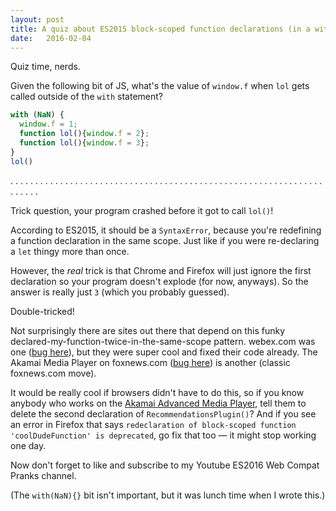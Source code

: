 ```yaml
---
layout: post
title: A quiz about ES2015 block-scoped function declarations (in a with block statement)
date:   2016-02-04
---
```


Quiz time, nerds.

Given the following bit of JS, what's the value of `window.f` when `lol` gets called outside of the `with` statement?

```js
with (NaN) {
  window.f = 1;
  function lol(){window.f = 2};
  function lol(){window.f = 3};
}
lol()

```
.
.
.
.
.
.
.
.
.
.
.
.
.
.
.
.
.
.
.
.
.
.
.
.
.
.
.
.
.
.
.
.
.
.
.
.
.
.
.
.
.
.
.
.
.
.
.
.
.
.
.
.
.
.
.
.
.
.
.
.
.
.
.
.
.
.
.
.
.

Trick question, your program crashed before it got to call `lol()`!

According to ES2015, it should be a `SyntaxError`, because you're redefining a function declaration in the same scope. Just like if you were re-declaring a `let` thingy more than once.

However, the *real* trick is that Chrome and Firefox will just ignore the first declaration so your program doesn't explode (for now, anyways). So the answer is really just `3` (which you probably guessed).

Double-tricked!

Not surprisingly there are sites out there that depend on this funky declared-my-function-twice-in-the-same-scope pattern. webex.com was one ([bug here][Fx]), but they were super cool and fixed their code already. The Akamai Media Player on foxnews.com ([bug here][Chrome]) is another (classic foxnews.com move).

It would be really cool if browsers didn't have to do this, so if you know anybody who works on the [Akamai Advanced Media Player][AMP], tell them to delete the second declaration of `RecommendationsPlugin()`? And if you see an error in Firefox that says `redeclaration of block-scoped function 'coolDudeFunction' is deprecated`, go fix that too &mdash; it might stop working one day.

Now don't forget to like and subscribe to my Youtube ES2016 Web Compat Pranks channel.

(The `with(NaN){}` bit isn't important, but it was lunch time when I wrote this.)

[Chrome]: https://code.google.com/p/chromium/issues/detail?id=579395
[Fx]: https://bugzilla.mozilla.org/show_bug.cgi?id=1235590
[AMP]: https://www.akamai.com/us/en/solutions/products/media-delivery/adaptive-media-player.jsp
